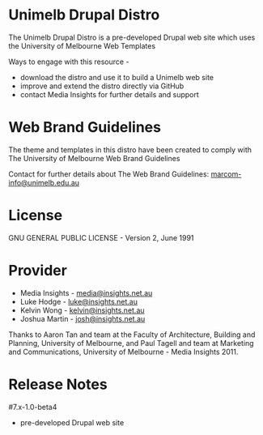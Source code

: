 Unimelb Drupal Distro
============================================

The Unimelb Drupal Distro is a pre-developed Drupal web site which uses the University of Melbourne Web Templates

Ways to engage with this resource -

- download the distro and use it to build a Unimelb web site
- improve and extend the distro directly via GitHub
- contact Media Insights for further details and support

Web Brand Guidelines
============================================

The theme and templates in this distro have been created to comply with The University of Melbourne Web Brand Guidelines

Contact for further details about The Web Brand Guidelines: marcom-info@unimelb.edu.au

License
======================

GNU GENERAL PUBLIC LICENSE - Version 2, June 1991

Provider
======================

- Media Insights - media@insights.net.au
- Luke Hodge - luke@insights.net.au
- Kelvin Wong - kelvin@insights.net.au
- Joshua Martin - josh@insights.net.au

Thanks to Aaron Tan and team at the Faculty of Architecture, Building and Planning, University of Melbourne, 
and Paul Tagell and team at Marketing and Communications, University of Melbourne - Media Insights 2011.

Release Notes 
======================

#7.x-1.0-beta4

- pre-developed Drupal web site 